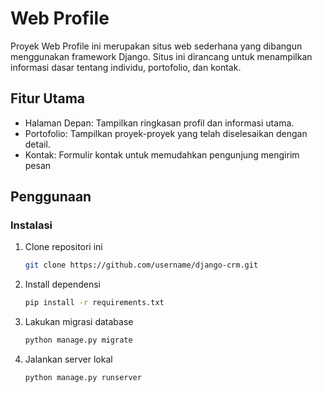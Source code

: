 # Web Profile

Proyek Web Profile ini merupakan situs web sederhana yang dibangun menggunakan framework Django. Situs ini dirancang untuk menampilkan informasi dasar tentang individu, portofolio, dan kontak.

## Fitur Utama

- Halaman Depan: Tampilkan ringkasan profil dan informasi utama.
- Portofolio: Tampilkan proyek-proyek yang telah diselesaikan dengan detail.
- Kontak: Formulir kontak untuk memudahkan pengunjung mengirim pesan
  
## Penggunaan

### Instalasi

1. Clone repositori ini

   ```bash
   git clone https://github.com/username/django-crm.git

2. Install dependensi
   
   ```bash
   pip install -r requirements.txt

3. Lakukan migrasi database

   ```bash
   python manage.py migrate

4. Jalankan server lokal

   ```bash
   python manage.py runserver

